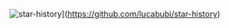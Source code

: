 ![star-history](https://github-readme-stats.vercel.app/api/pin/?username=lucabubi&repo=star-history)](https://github.com/lucabubi/star-history)